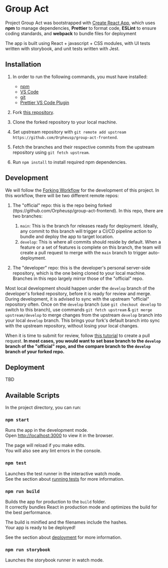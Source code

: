 # Group Act

Project Group Act was bootstrapped with [Create React App](https://github.com/facebook/create-react-app), which uses **npm** to manage dependencies, **Prettier** to format code, **ESLint** to ensure coding standards, and **webpack** to bundle files for deployment

The app is built using React + javascript + CSS modules, with UI tests written with storybook, and unit tests written with Jest.

## Installation

1. In order to run the following commands, you must have installed:

   - [npm](https://www.npmjs.com/package/npm)
   - [VS Code](https://code.visualstudio.com/Download)
   - [git](https://docs.github.com/en/github/getting-started-with-github/quickstart/set-up-git)
   - [Prettier VS Code Plugin](https://marketplace.visualstudio.com/items?itemName=esbenp.prettier-vscode)

2. Fork [this repository](https://github.com/Orpheusp/group-act-frontend).

3. Clone the forked repository to your local machine.

4. Set upstream repository with `git remote add upstream https://github.com/Orpheusp/group-act-frontend`.

5. Fetch the branches and their respective commits from the upstream repository using `git fetch upstream`.

6. Run `npm install` to install required npm dependencies.

## Development

We will follow the [Forking Workflow](https://www.atlassian.com/git/tutorials/comparing-workflows/forking-workflow) for the development of this project. In this workflow, there will be two different remote repos:

1. The "official" repo: this is the repo being forked (ttps://github.com/Orpheusp/group-act-frontend). In this repo, there are two branches:

   1. `main`: This is the branch for releases ready for deployment. Ideally, any commit to this branch will trigger a CI/CD pipeline action to bundle and deploy the app to target location.
   2. `develop`: This is where all commits should reside by default. When a feature or a set of features is complete on this branch, the team will create a pull request to merge with the `main` branch to trigger auto-deployment.

2. The "developer" repo: this is the developer's personal server-side repository, which is the one being cloned to your local machine. Branches in this repo largely mirror those of the "official" repo.

Most local development should happen under the `develop` branch of the developer's forked repository, before it is ready for review and merge. During development, it is advised to sync with the upstream "official" repository often. Once on the `develop` branch (use `git checkout develop` to switch to this branch), use commands `git fetch upstream` & `git merge upstream/develop` to merge changes from the upstream `develop` branch into your local `develop` branch. This brings your fork's default branch into sync with the upstream repository, without losing your local changes.

When it is time to submit for review, follow [this tutorial](https://docs.github.com/en/github/collaborating-with-pull-requests/proposing-changes-to-your-work-with-pull-requests/creating-a-pull-request-from-a-fork) to create a pull request. **In most cases, you would want to set base branch to the `develop` branch of the "official" repo, and the compare branch to the `develop` branch of your forked repo.**

## Deployment

TBD

## Available Scripts

In the project directory, you can run:

### `npm start`

Runs the app in the development mode.\
Open [http://localhost:3000](http://localhost:3000) to view it in the browser.

The page will reload if you make edits.\
You will also see any lint errors in the console.

### `npm test`

Launches the test runner in the interactive watch mode.\
See the section about [running tests](https://facebook.github.io/create-react-app/docs/running-tests) for more information.

### `npm run build`

Builds the app for production to the `build` folder.\
It correctly bundles React in production mode and optimizes the build for the best performance.

The build is minified and the filenames include the hashes.\
Your app is ready to be deployed!

See the section about [deployment](https://facebook.github.io/create-react-app/docs/deployment) for more information.

### `npm run storybook`

Launches the storybook runner in watch mode.
